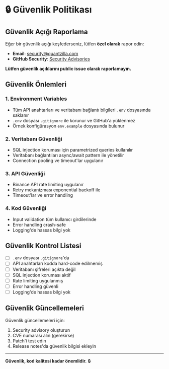 # 🔒 Güvenlik Politikası

## Güvenlik Açığı Raporlama

Eğer bir güvenlik açığı keşfederseniz, lütfen **özel olarak** rapor edin:

- **Email**: security@quantzilla.com
- **GitHub Security**: [Security Advisories](https://github.com/yourusername/pump_scanner/security/advisories)

**Lütfen güvenlik açıklarını public issue olarak raporlamayın.**

## Güvenlik Önlemleri

### 1. Environment Variables
- Tüm API anahtarları ve veritabanı bağlantı bilgileri `.env` dosyasında saklanır
- `.env` dosyası `.gitignore` ile korunur ve GitHub'a yüklenmez
- Örnek konfigürasyon `env.example` dosyasında bulunur

### 2. Veritabanı Güvenliği
- SQL injection koruması için parametrized queries kullanılır
- Veritabanı bağlantıları async/await pattern ile yönetilir
- Connection pooling ve timeout'lar uygulanır

### 3. API Güvenliği
- Binance API rate limiting uygulanır
- Retry mekanizması exponential backoff ile
- Timeout'lar ve error handling

### 4. Kod Güvenliği
- Input validation tüm kullanıcı girdilerinde
- Error handling crash-safe
- Logging'de hassas bilgi yok

## Güvenlik Kontrol Listesi

- [ ] `.env` dosyası `.gitignore`'da
- [ ] API anahtarları kodda hard-code edilmemiş
- [ ] Veritabanı şifreleri açıkta değil
- [ ] SQL injection koruması aktif
- [ ] Rate limiting uygulanmış
- [ ] Error handling güvenli
- [ ] Logging'de hassas bilgi yok

## Güvenlik Güncellemeleri

Güvenlik güncellemeleri için:
1. Security advisory oluşturun
2. CVE numarası alın (gerekirse)
3. Patch'i test edin
4. Release notes'da güvenlik bilgisi ekleyin

---

**Güvenlik, kod kalitesi kadar önemlidir.** 🔒
